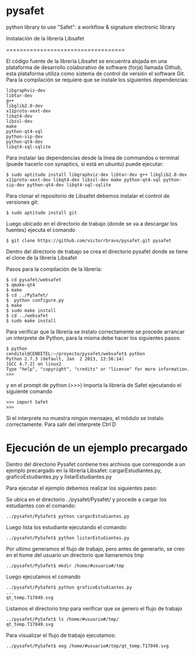 pysafet
=======

python library to use "Safet": a workflow &amp; signature electronic library


Instalación de la librería Libsafet

===================================


El código fuente de la librería Libsafet se encuentra alojada en una plataforma de desarrollo colaborativo de software (forja) llamada Github, esta plataforma utiliza como sistema de control de versión el software Git. Para la compilación se requiere que se instale los siguientes dependencias:
```
libgraphviz-dev
libtar-dev
g++
libglib2.0-dev
x11proto-xext-dev
libqt4-dev
libssl-dev
make
python-qt4-sql
python-sip-dev
python-qt4-dev
libqt4-sql-sqlite
```
Para instalar las dependencias desde la línea de commandos o terminal (puede hacerlo con synaptics, si está en ubuntu) puede ejecutar:

```
$ sudo aptitude install libgraphviz-dev libtar-dev g++ libglib2.0-dev x11proto-xext-dev libqt4-dev libssl-dev make python-qt4-sql python-sip-dev python-qt4-dev libqt4-sql-sqlite  
```

Para clonar el repositorio de Libsafet debemos instalar el control de versiones git:
```
$ sudo aptitude install git
```

Luego ubicado en el directorio de trabajo (donde se va a descargar los fuentes) ejecuta el comando 

```
$ git clone https://github.com/victorrbravo/pysafet.git pysafet
```

Dentro del directorio de trabajo se crea el directorio pysafet donde se tiene el clone de la librería Libsafet 

Pasos para la compilación de la librería:
```
$ cd pysafet/websafet
$ qmake-qt4
$ make
$ cd ../PySafet/
$  python configure.py
$ make 
$ sudo make install
$ cd ../websafet
$ sudo make install 
```

Para verificar que la librería se instalo correctamente se procede arrancar un interprete de Python, para la misma debe hacer los siguientes pasos: 
```
$ python
cenditel@CENDITEL:~/proyecto/pysafet/websafet$ python 
Python 2.7.3 (default, Jan  2 2013, 13:56:14) 
[GCC 4.7.2] on linux2 
Type "help", "copyright", "credits" or "license" for more information. 
>>> 
```
y en el prompt de python (>>>) importa la librería de Safet ejecutando el siguiente comando 

```
>>> import Safet
>>>
```

Si el interprete no muestra ningún mensajes, el módulo se instalo correctamente. 
Para salir del interprete Ctrl D 

Ejecución de un ejemplo precargado
==================================

Dentro del directorio Pysafet contiene tres archivos que corresponde a un ejemplo precargado en la librería Libsafet:  cargarEstudiantes.py, graficoEstudiantes.py y listarEstudiantes.py

Para ejecutar el ejemplo debemos realizar los siguientes paso:

Se ubica en el directorio ../pysafet/Pysafet/ y procede a cargar los estudiantes con el comando:

```
../pysafet/PySafet$ python cargarEstudiantes.py
```
Luego lista los estudiante ejecutando el comando:
```
../pysafet/PySafet$ python listarEstudiantes.py
```

Por ultimo generamos el flujo de trabajo, pero antes de generarlo, se creo en el home del usuario un directorio que llamaremos tmp 
```
../pysafet/PySafet$ mkdir /home/#usuario#/tmp
```

Luego ejecutamos el comando 
```
../pysafet/PySafet$ python graficoEstudiantes.py
...
qt_temp.T17049.svg
```

Listamos el directorio tmp para verificar que se genero el flujo de trabajo 

```
../pysafet/PySafet$ ls /home/#usuario#/tmp/ 
qt_temp.T17049.svg
```

Para visualizar el flujo de trabajo ejecutamos: 

```
../pysafet/PySafet$ eog /home/#usuario#/tmp/qt_temp.T17049.svg
``` 

